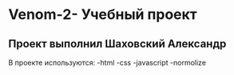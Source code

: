 # Venom-2- Учебный проект
##  Проект выполнил Шаховский Александр
В проекте используются:
-html
-css
-javascript
-normolize
